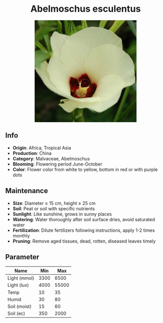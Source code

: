 <h1 align='center'>Abelmoschus esculentus</h1>
<p align="center">
    <img 
        align='center'
        width='320'
        src="../images/abelmoschus esculentus.png" 
        alt='Abelmoschus esculentus' />
</p>

## Info

 - **Origin**: Africa, Tropical Asia
 - **Production**: China
 - **Category**: Malvaceae, Abelmoschus
 - **Blooming**: Flowering period June-October
 - **Color**: Flower color from white to yellow, bottom in red or with purple dots

## Maintenance

 - **Size**: Diameter ≥ 15 cm, height ≥ 25 cm
 - **Soil**: Peat or soil with specific nutrients
 - **Sunlight**: Like sunshine, grows in sunny places
 - **Watering**: Water thoroughly after soil surface dries, avoid saturated water
 - **Fertilization**: Dilute fertilizers following instructions, apply 1-2 times monthly
 - **Pruning**: Remove aged tissues, dead, rotten, diseased leaves timely

## Parameter

| Name         | Min  | Max   |
|--------------|------|-------|
| Light (mmol) | 3300 | 6500  |
| Light (lux)  | 4000 | 55000 |
| Temp         | 10    | 35    |
| Humid        | 30   | 80    |
| Soil (moist) | 15   | 60    |
| Soil (ec)    | 350  | 2000  |